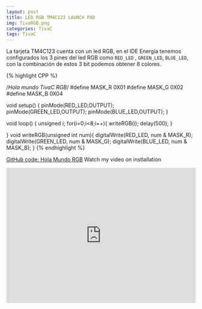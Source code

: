 ```yaml
---
layout: post
title: LED RGB TM4C123 LAUNCH PAD
img: TivaRGB.png
categories: TivaC
tags: TivaC
---
```



La tarjeta TM4C123 cuenta con un led RGB, en el IDE Energía tenemos configurados los 3 pines del led RGB
como `RED_LED` , `GREEN_LED`, `BLUE_LED`, con la combinación de estos 3 bit podemos obtener 8 colores.

{% highlight CPP %}

/*Hola mundo TivaC RGB*/
#define MASK_R 0X01
#define MASK_G 0X02
#define MASK_B 0X04

void setup() {
 pinMode(RED_LED,OUTPUT);
 pinMode(GREEN_LED,OUTPUT);
 pinMode(BLUE_LED,OUTPUT);
}

void loop() {
  unsigned i;
  for(i=0;i<8;i++){
    writeRGB(i);
    delay(500);
  }

}
void writeRGB(unsigned int num){
  digitalWrite(RED_LED, num & MASK_R);
  digitalWrite(GREEN_LED, num & MASK_G);
  digitalWrite(BLUE_LED, num & MASK_B);
}
 {% endhighlight %}


[GitHub code: Hola Mundo RGB](https://github.com/unelectronica/notas-microcontroladores/tree/master/TM4C123GXL%20/HolaMundoRGB)
Watch my video on instlallation
<iframe width="100%" height="360" src="https://www.youtube.com/embed/cweOei34z1E" frameborder="0" allowfullscreen></iframe>
